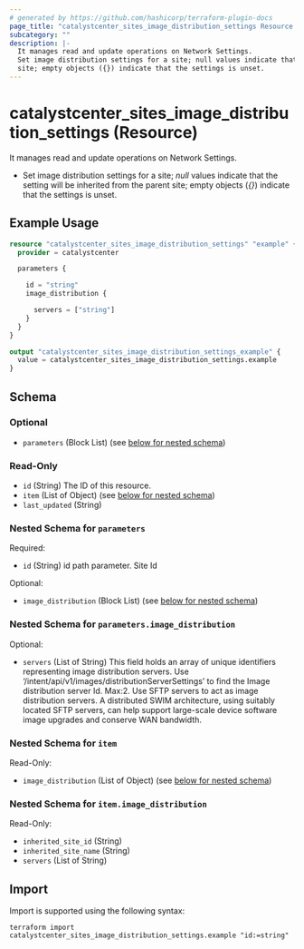 ```yaml
---
# generated by https://github.com/hashicorp/terraform-plugin-docs
page_title: "catalystcenter_sites_image_distribution_settings Resource - terraform-provider-catalystcenter"
subcategory: ""
description: |-
  It manages read and update operations on Network Settings.
  Set image distribution settings for a site; null values indicate that the setting will be inherited from the parent
  site; empty objects ({}) indicate that the settings is unset.
---
```


# catalystcenter_sites_image_distribution_settings (Resource)

It manages read and update operations on Network Settings.

- Set image distribution settings for a site; *null* values indicate that the setting will be inherited from the parent
site; empty objects (*{}*) indicate that the settings is unset.

## Example Usage

```terraform
resource "catalystcenter_sites_image_distribution_settings" "example" {
  provider = catalystcenter

  parameters {

    id = "string"
    image_distribution {

      servers = ["string"]
    }
  }
}

output "catalystcenter_sites_image_distribution_settings_example" {
  value = catalystcenter_sites_image_distribution_settings.example
}
```

<!-- schema generated by tfplugindocs -->
## Schema

### Optional

- `parameters` (Block List) (see [below for nested schema](#nestedblock--parameters))

### Read-Only

- `id` (String) The ID of this resource.
- `item` (List of Object) (see [below for nested schema](#nestedatt--item))
- `last_updated` (String)

<a id="nestedblock--parameters"></a>
### Nested Schema for `parameters`

Required:

- `id` (String) id path parameter. Site Id

Optional:

- `image_distribution` (Block List) (see [below for nested schema](#nestedblock--parameters--image_distribution))

<a id="nestedblock--parameters--image_distribution"></a>
### Nested Schema for `parameters.image_distribution`

Optional:

- `servers` (List of String) This field holds an array of unique identifiers representing image distribution servers. Use ‘/intent/api/v1/images/distributionServerSettings’ to find the Image distribution server Id. Max:2. Use SFTP servers to act as image distribution servers. A distributed SWIM architecture, using suitably located SFTP servers, can help support large-scale device software image upgrades and conserve WAN bandwidth.



<a id="nestedatt--item"></a>
### Nested Schema for `item`

Read-Only:

- `image_distribution` (List of Object) (see [below for nested schema](#nestedobjatt--item--image_distribution))

<a id="nestedobjatt--item--image_distribution"></a>
### Nested Schema for `item.image_distribution`

Read-Only:

- `inherited_site_id` (String)
- `inherited_site_name` (String)
- `servers` (List of String)

## Import

Import is supported using the following syntax:

```shell
terraform import catalystcenter_sites_image_distribution_settings.example "id:=string"
```
